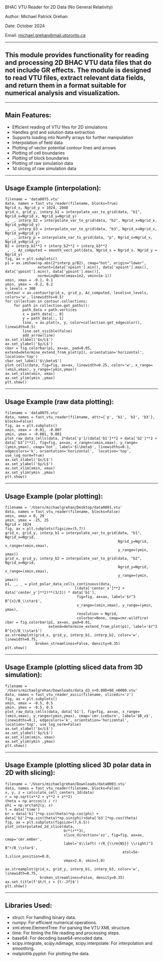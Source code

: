 BHAC VTU Reader for 2D Data (No General Relativity)

Author: Michael Patrick Grehan

Date: October 2024

Email: michael.grehan@mail.utoronto.ca

------------------------------------------------------------------------------------
This module provides functionality for reading and processing 2D BHAC VTU data files
that do not include GR effects. The module is designed to read 
VTU files, extract relevant data fields, and return them in a format suitable for 
numerical analysis and visualization.
------------------------------------------------------------------------------------


--------------
Main Features:
--------------
- Efficient reading of VTU files for 2D simulations
- Handles grid and solution data extraction
- Supports loading into NumPy arrays for further manipulation
- Interpolation of field data
- Plotting of vector potential contour lines and arrows
- Plotting of cell boundaries
- Plotting of block boundaries
- Plotting of raw simulation data
- 1d slicing of raw simulation data


--------------
Usage Example (interpolation):
--------------
```
filename = 'data0075.vtu'
data, names = fast_vtu_reader(filename, blocks=True)
Ngrid_x, Ngrid_y = 1024, 2048
grid_x, grid_y, interp_b1 = interpolate_var_to_grid(data, "b1", Ngrid_x=Ngrid_x, Ngrid_y=Ngrid_y)
_, _, interp_b2 = interpolate_var_to_grid(data, "b2", Ngrid_x=Ngrid_x, Ngrid_y=Ngrid_y)
_, _, interp_b3 = interpolate_var_to_grid(data, "b3", Ngrid_x=Ngrid_x, Ngrid_y=Ngrid_y)
_, _, interp_p = interpolate_var_to_grid(data, "p", Ngrid_x=Ngrid_x, Ngrid_y=Ngrid_y)
B2 = interp_b1**2 + interp_b2**2 + interp_b3**2
_, _, Az_computed = smooth_vect_pot(data, Ngrid_x = Ngrid_x, Ngrid_y = Ngrid_y)
fig, ax = plt.subplots()
p1 = ax.imshow(np.abs(2*interp_p/B2), cmap="hot", origin="lower",
               extent=[data['xpoint'].min(), data['xpoint'].max(), data['ypoint'].min(), data['ypoint'].max()],
               norm=LogNorm(vmax=1e2, vmin=1e-1))
xmin, xmax = -0.1, 0.1
ymin, ymax = -0.2, 0.2
n_levels = 300
contour = ax.contour(grid_x, grid_y, Az_computed, levels=n_levels, colors='w', linewidths=0.5)
for collection in contour.collections:
    for path in collection.get_paths():
        path_data = path.vertices
        x = path_data[:, 0]
        y = path_data[:, 1]
        line, = ax.plot(x, y, color=collection.get_edgecolor(), linewidth=0.5)
        line.set_visible(False)
        add_arrow(line)
ax.set_xlabel('$x/L$')
ax.set_ylabel('$y/L$')
cbar = fig.colorbar(p1, ax=ax, pad=0.05,  extend=determine_extend_from_plot(p1), orientation='horizontal',  location='top')
cbar.set_label('$\\beta$')
plot_cells(data, fig=fig, ax=ax, linewidth=0.25, color='w', x_range=(xmin,xmax), y_range=(ymin,ymax))
ax.set_xlim(xmin, xmax)
ax.set_ylim(ymin ,ymax)
plt.show()
```
--------------
Usage Example (raw data plotting):
--------------
```
filename = 'data0075.vtu'
data, names = fast_vtu_reader(filename, attr={'p', 'b1', 'b2', 'b3'}, blocks=False)
fig, ax = plt.subplots()
xmin, xmax = -0.01, -0.007
ymin, ymax = -0.001, 0.001
plot_raw_data_cells(data, 2*data['p']/(data['b1']**2 + data['b2']**2 + data['b3']**2), fig=fig, ax=ax, x_range=(xmin,xmax), y_range=(ymin,ymax), cmap='hot', label='$\\beta$', linewidths=0.1, edgecolors='k', orientation='horizontal',  location='top', use_log_norm=True)
ax.set_xlabel('$x/L$')
ax.set_ylabel('$y/L$')
ax.set_xlim(xmin, xmax)
ax.set_ylim(ymin ,ymax)
plt.show()
```


--------------
Usage Example (polar plotting):
--------------
```
filename = '/Users/michaelgrehan/Desktop/data0001.vtu'
data, names = fast_vtu_reader(filename, blocks=False)
xmin, xmax = 0, 20
ymin, ymax = -25, 25
Ngrid = 1024
fig, ax = plt.subplots(figsize=(5,7))
grid_x, grid_y, interp_b1 = interpolate_var_to_grid(data, "b1", Ngrid_x=Ngrid, 
                                                    Ngrid_y=Ngrid, x_range=(xmin,xmax), 
                                                    y_range=(ymin, ymax))
grid_x, grid_y, interp_b2 = interpolate_var_to_grid(data, "b2", Ngrid_x=Ngrid, 
                                                    Ngrid_y=Ngrid, x_range=(xmin,xmax), 
                                                    y_range=(ymin, ymax))
p1, _, _ = plot_polar_data_cells_continuous(data, 
                                ((data['center_x']**2 + data['center_y']**2)**(3/2)) * data['b1'], 
                                 fig=fig, ax=ax, label='$r^3 B^{x}/B_\\star$', 
                                 x_range=(xmin,xmax), y_range=(ymin, ymax), 
                                 resolution = Ngrid,
                                 colorbar=None, cmap=cmr.wildfire)
cbar = fig.colorbar(p1, ax=ax, pad=0.01,  
                    extend=determine_extend_from_plot(p1), label='$r^3 B^{x}/B_\\star$')
ax.streamplot(grid_x, grid_y, interp_b1, interp_b2, color='w', linewidth=0.75, 
              broken_streamlines=False, density=0.35)
plt.show()
```


--------------
Usage Example (plotting sliced data from 3D simulation):
--------------
```
filename = '/Users/michaelgrehan/Downloads/data_d3_x+0.00D+00_n0000.vtu'
data, names = fast_vtu_reader_ascii(filename, slicedir='z') 
fig, ax = plt.subplots()
xmin, xmax = -0.5, 0.5
ymin, ymax = -0.5, 0.5
plot_raw_data_cells(data, data['b1'], fig=fig, ax=ax, x_range=(xmin,xmax), y_range=(ymin,ymax), cmap='cmr.iceburn', label='$B_x$', linewidths=0.1, edgecolors='k', orientation='horizontal',  location='top', use_log_norm=False)
ax.set_xlabel('$x/L$')
ax.set_ylabel('$y/L$')
ax.set_xlim(xmin, xmax)
ax.set_ylim(ymin ,ymax)
plt.show() 
```

--------------
Usage Example (plotting sliced 3D polar data in 2D with slicing):
--------------
```
filename = '/Users/michaelgrehan/Downloads/data0003.vtu'
data, names = fast_vtu_reader(filename, blocks=False)
x, y, z = calculate_cell_centers_3d(data)
r = np.sqrt(x**2 + y**2 + z**2)
theta = np.arccos(z / r)
phi = np.arctan2(y, x)
t = data['time']
br = data['b1']*np.sin(theta)*np.cos(phi) + data['b2']*np.sin(theta)*np.sin(phi)+data['b3']*np.cos(theta)
fig, ax = plt.subplots(figsize=(7,6.5))
plot_interpolated_2d_slice(data,
                           br*(r**3),
                           slice_direction='xz', fig=fig, ax=ax, cmap='cmr.ember',
                           label='$\\left( r/R_{\\rm{NS}} \\right)^3 B^r/B_\\star$',
                                                      atol=5e-3,slice_position=0.0,
                           vmax=2.0, vmin=1.0)

ax.streamplot(grid_x, grid_y, interp_b1, interp_b3, color='w', linewidth=0.75, 
                broken_streamlines=False, density=0.35)  
ax.set_title(f'$t/t_c = {t:.2f}$') 
plt.show() 
```
--------------
Libraries Used:
--------------
- struct: For handling binary data.
- numpy: For efficient numerical operations.
- xml.etree.ElementTree: For parsing the VTU XML structure.
- time: For timing the file reading and processing steps.
- base64: For decoding base64-encoded data.
- scipy.integrate, scipy.ndimage, scipy.interpolate: For interpolation and smoothing.
- matplotlib.pyplot: For plotting the data.
